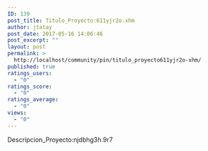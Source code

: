 ```yaml
---
ID: 139
post_title: Titulo_Proyecto:611yjr2o.xhm
author: jtatay
post_date: 2017-05-16 14:06:46
post_excerpt: ""
layout: post
permalink: >
  http://localhost/community/pin/titulo_proyecto611yjr2o-xhm/
published: true
ratings_users:
  - "0"
ratings_score:
  - "0"
ratings_average:
  - "0"
views:
  - "0"
---
```

Descripcion_Proyecto:njdbhg3h.9r7